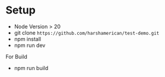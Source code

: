 # Setup

- Node Version > 20
- git clone `https://github.com/harshamerican/test-demo.git`
- npm install
- npm run dev

For Build
- npm run build
